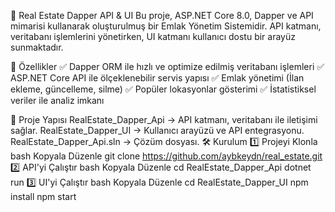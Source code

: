 🏡 Real Estate Dapper API & UI
Bu proje, ASP.NET Core 8.0, Dapper ve API mimarisi kullanarak oluşturulmuş bir Emlak Yönetim Sistemidir. API katmanı, veritabanı işlemlerini yönetirken, UI katmanı kullanıcı dostu bir arayüz sunmaktadır.

🚀 Özellikler
✅ Dapper ORM ile hızlı ve optimize edilmiş veritabanı işlemleri
✅ ASP.NET Core API ile ölçeklenebilir servis yapısı
✅ Emlak yönetimi (İlan ekleme, güncelleme, silme)
✅ Popüler lokasyonlar gösterimi
✅ İstatistiksel veriler ile analiz imkanı

📂 Proje Yapısı
RealEstate_Dapper_Api → API katmanı, veritabanı ile iletişimi sağlar.
RealEstate_Dapper_UI → Kullanıcı arayüzü ve API entegrasyonu.
RealEstate_Dapper_Api.sln → Çözüm dosyası.
🛠 Kurulum
1️⃣ Projeyi Klonla
bash
Kopyala
Düzenle
git clone https://github.com/aybkeydn/real_estate.git
2️⃣ API'yi Çalıştır
bash
Kopyala
Düzenle
cd RealEstate_Dapper_Api
dotnet run
3️⃣ UI'yi Çalıştır
bash
Kopyala
Düzenle
cd RealEstate_Dapper_UI
npm install
npm start
